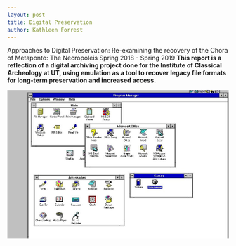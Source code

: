 ```yaml
---
layout: post
title: Digital Preservation
author: Kathleen Forrest
---
```

Approaches to Digital Preservation: Re-examining the recovery of the Chora of Metaponto: The Necropoleis Spring 2018 - Spring 2019
**This report is a reflection of a digital archiving project done for the Institute of Classical Archeology at UT, using emulation as a tool to recover legacy file formats for long-term preservation and increased access.**


![Preservation1](https://raw.githubusercontent.com/katforrest/katforrest.github.io/master/assets/img/Preservation1.jpg)
